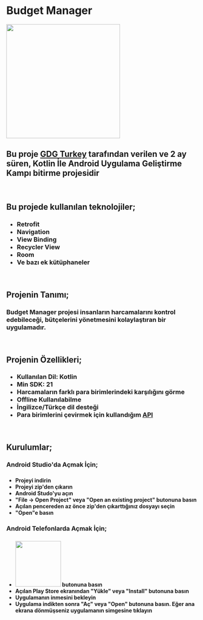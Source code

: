 <h1>Budget Manager</h1>

<a href="https://play.google.com/store/apps/details?id=com.furkandev.budgetmanager"><img src="https://i.resmim.net/i/google-play-badge.png" width = 300></a>

<h2>Bu proje <a href = "https://www.youtube.com/channel/UCwHGWX8X0TqGXMb-Q_GkmPg">GDG Turkey</a> tarafından verilen ve 2 ay süren, Kotlin İle Android Uygulama Geliştirme Kampı bitirme projesidir</h2>

<br><h2>Bu projede kullanılan teknolojiler;</h2>
<h3><ul>
<li>Retrofit</li>
<li>Navigation</li>
<li>View Binding</li>
<li>Recycler View</li>
<li>Room</li>
<li>Ve bazı ek kütüphaneler</li>
</ul></h3>

<br><h2>Projenin Tanımı;</h2>
<h3>Budget Manager projesi insanların harcamalarını kontrol edebileceği, bütçelerini yönetmesini kolaylaştıran bir uygulamadır.</h3>

<br><h2>Projenin Özellikleri;</h2>
<h3><ul>
<li>Kullanılan Dil: Kotlin</li>
<li>Min SDK: 21</li>
<li>Harcamaların farklı para birimlerindeki karşılığını görme</li>
<li>Offline Kullanılabilme</li>
<li>İngilizce/Türkçe dil desteği</li>
<li>Para birimlerini çevirmek için kullandığım <a href="https://ratesapi.io">API</a></li>
</ul></h3>

<br><h2>Kurulumlar;</h2>
<h3>Android Studio'da Açmak İçin;<h3>
<h4><ul>
<li>Projeyi indirin</li>
<li>Projeyi zip'den çıkarın</li>
<li>Android Studo'yu açın</li>
<li>"File -> Open Project" veya "Open an existing project" butonuna basın</li>
<li>Açılan pencereden az önce zip'den çıkarttığınız dosyayı seçin</li>
<li>"Open"e basın</li>
</ul></h4>

<h3>Android Telefonlarda Açmak İçin;<h3>
<h4><ul>
<li><a href="play.google.com/store/apps/details?id=com.furkandev.budgetmanager"><img src="https://i.resmim.net/i/google-play-badge.png" width = 120></a> butonuna basın</li>
<li>Açılan Play Store ekranından "Yükle" veya "Install" butonuna basın</li>
<li>Uygulamanın inmesini bekleyin</li>
<li>Uygulama indikten sonra "Aç" veya "Open" butonuna basın. Eğer ana ekrana dönmüşseniz uygulamanın simgesine tıklayın</li>
</ul></h4>

